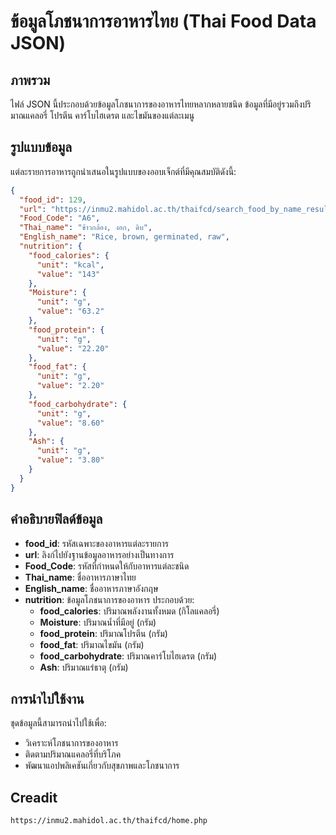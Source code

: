 # ข้อมูลโภชนาการอาหารไทย (Thai Food Data JSON)

## ภาพรวม

ไฟล์ JSON นี้ประกอบด้วยข้อมูลโภชนาการของอาหารไทยหลากหลายชนิด ข้อมูลที่มีอยู่รวมถึงปริมาณแคลอรี่ โปรตีน คาร์โบไฮเดรต และไขมันของแต่ละเมนู

## รูปแบบข้อมูล

แต่ละรายการอาหารถูกนำเสนอในรูปแบบของออบเจ็กต์ที่มีคุณสมบัติดังนี้:

```json
{
  "food_id": 129,
  "url": "https://inmu2.mahidol.ac.th/thaifcd/search_food_by_name_result.php?food_id=129",
  "Food_Code": "A6",
  "Thai_name": "ข้าวกล้อง, งอก, ดิบ",
  "English_name": "Rice, brown, germinated, raw",
  "nutrition": {
    "food_calories": {
      "unit": "kcal",
      "value": "143"
    },
    "Moisture": {
      "unit": "g",
      "value": "63.2"
    },
    "food_protein": {
      "unit": "g",
      "value": "22.20"
    },
    "food_fat": {
      "unit": "g",
      "value": "2.20"
    },
    "food_carbohydrate": {
      "unit": "g",
      "value": "8.60"
    },
    "Ash": {
      "unit": "g",
      "value": "3.80"
    }
  }
}
```

## คำอธิบายฟิลด์ข้อมูล

- **food\_id**: รหัสเฉพาะของอาหารแต่ละรายการ
- **url**: ลิงก์ไปยังฐานข้อมูลอาหารอย่างเป็นทางการ
- **Food\_Code**: รหัสที่กำหนดให้กับอาหารแต่ละชนิด
- **Thai\_name**: ชื่ออาหารภาษาไทย
- **English\_name**: ชื่ออาหารภาษาอังกฤษ
- **nutrition**: ข้อมูลโภชนาการของอาหาร ประกอบด้วย:
  - **food\_calories**: ปริมาณพลังงานทั้งหมด (กิโลแคลอรี่)
  - **Moisture**: ปริมาณน้ำที่มีอยู่ (กรัม)
  - **food\_protein**: ปริมาณโปรตีน (กรัม)
  - **food\_fat**: ปริมาณไขมัน (กรัม)
  - **food\_carbohydrate**: ปริมาณคาร์โบไฮเดรต (กรัม)
  - **Ash**: ปริมาณแร่ธาตุ (กรัม)

## การนำไปใช้งาน

ชุดข้อมูลนี้สามารถนำไปใช้เพื่อ:

- วิเคราะห์โภชนาการของอาหาร
- ติดตามปริมาณแคลอรี่ที่บริโภค
- พัฒนาแอปพลิเคชันเกี่ยวกับสุขภาพและโภชนาการ


## Creadit

```bash
https://inmu2.mahidol.ac.th/thaifcd/home.php
```
